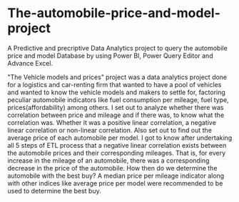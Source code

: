 # The-automobile-price-and-model-project
A Predictive and precriptive Data Analytics project to query the automobile price and model  Database by using Power BI, Power Query Editor and Advance Excel.

"The Vehicle models and prices" project was a data analytics project done for a logistics and car-renting firm that wanted to have a pool of vehicles and wanted to know the vehicle models and makers to settle for, factoring peculiar automobile indicators like fuel consumption per mileage, fuel type, prices(affordability) among others. I set out to analyze whether there was correlation between price and mileage and if there was, to know what the correlation was. Whether it was a positive linear correlation, a negative linear correlation or non-linear correlation. Also set out to find out the average price of each automobile per model. I got to know after undertaking all 5 steps of ETL process that a negative linear correlation exists between the automobile prices and their corresponding mileages. That is, for every increase in the mileage of an automobile, there was a corresponding decrease in the price of the automobile. How then do we determine the automobile with the best buy? A median price per mileage indicator along with other indices like average price per model were recommended to be used to determine the best buy.
